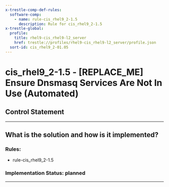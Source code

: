 ```yaml
---
x-trestle-comp-def-rules:
  software-comp:
    - name: rule-cis_rhel9_2-1.5
      description: Rule for cis_rhel9_2-1.5
x-trestle-global:
  profile:
    title: rhel9-cis_rhel9-l2_server
    href: trestle://profiles/rhel9-cis_rhel9-l2_server/profile.json
  sort-id: cis_rhel9_2-01.05
---
```


# cis_rhel9_2-1.5 - \[REPLACE_ME\] Ensure Dnsmasq Services Are Not In Use (Automated)

## Control Statement

______________________________________________________________________

## What is the solution and how is it implemented?

<!-- For implementation status enter one of: implemented, partial, planned, alternative, not-applicable -->

<!-- Note that the list of rules under ### Rules: is read-only and changes will not be captured after assembly to JSON -->

<!-- Add control implementation description here for control: cis_rhel9_2-1.5 -->

### Rules:

  - rule-cis_rhel9_2-1.5

### Implementation Status: planned

______________________________________________________________________
